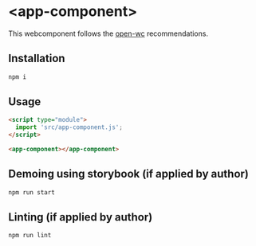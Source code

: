 # \<app-component>

This webcomponent follows the [open-wc](https://github.com/open-wc/open-wc) recommendations.

## Installation

```bash
npm i
```

## Usage

```html
<script type="module">
  import 'src/app-component.js';
</script>

<app-component></app-component>
```

## Demoing using storybook (if applied by author)

```bash
npm run start
```

## Linting (if applied by author)

```bash
npm run lint
```
